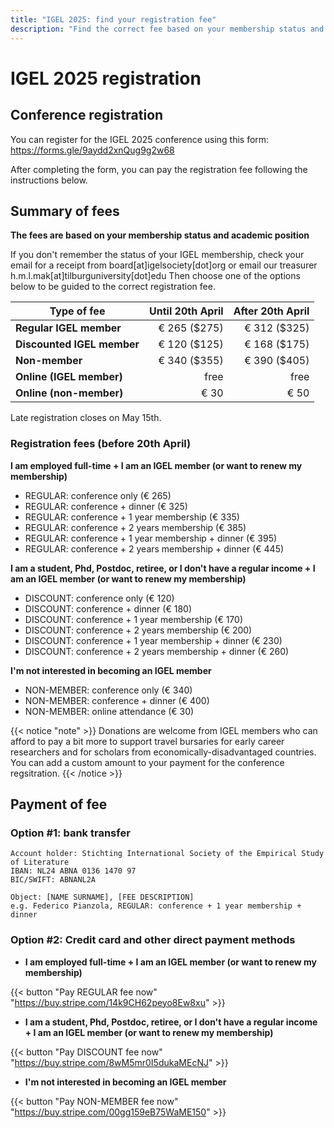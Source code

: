 ```yaml
---
title: "IGEL 2025: find your registration fee"
description: "Find the correct fee based on your membership status and academic position"
---
```


# IGEL 2025 registration

## Conference registration

You can register for the IGEL 2025 conference using this form: https://forms.gle/9aydd2xnQug9g2w68  

After completing the form, you can pay the registration fee following the instructions below.

## Summary of fees

**The fees are based on your membership status and academic position**

If you don't remember the status of your IGEL membership, check your email for a receipt from board[at]igelsociety[dot]org or email our treasurer h.m.l.mak[at]tilburguniversity[dot]edu
Then choose one of the options below to be guided to the correct registration fee.

| Type of fee                     | Until 20th April   |  After 20th April | 
| ------------------------------- | ------------------:| -----------------:| 
| **Regular IGEL member**         |  € 265 ($275)      |  € 312 ($325)     | 
| **Discounted IGEL member**      |  € 120 ($125)      |  € 168 ($175)     | 
| **Non-member**                  |  € 340 ($355)      |  € 390 ($405)     |
| **Online (IGEL member)**        | free               |  free             |  
| **Online (non-member)**         |  € 30              |  € 50             |

Late registration closes on May 15th. 

### Registration fees (before 20th April)

**I am employed full-time + I am an IGEL member (or want to renew my membership)**

- REGULAR: conference only (€ 265)
- REGULAR: conference + dinner (€ 325)
- REGULAR: conference + 1 year membership (€ 335)
- REGULAR: conference + 2 years membership (€ 385)
- REGULAR: conference + 1 year membership + dinner (€ 395)
- REGULAR: conference + 2 years membership + dinner (€ 445)

**I am a student, Phd, Postdoc, retiree, or I don't have a regular income + I am an IGEL member (or want to renew my membership)**

- DISCOUNT: conference only (€ 120)
- DISCOUNT: conference + dinner (€ 180)
- DISCOUNT: conference + 1 year membership (€ 170)
- DISCOUNT: conference + 2 years membership (€ 200)
- DISCOUNT: conference + 1 year membership + dinner (€ 230)
- DISCOUNT: conference + 2 years membership + dinner (€ 260)

**I'm not interested in becoming an IGEL member**

- NON-MEMBER: conference only (€ 340)
- NON-MEMBER: conference + dinner (€ 400)
- NON-MEMBER: online attendance (€ 30)

{{< notice "note" >}}
Donations are welcome from IGEL members who can afford to pay a bit more to support travel bursaries for early career researchers and for scholars from economically-disadvantaged countries. You can add a custom amount to your payment for the conference regsitration.
{{< /notice >}}

## Payment of fee

### Option #1: bank transfer 

```
Account holder: Stichting International Society of the Empirical Study of Literature
IBAN: NL24 ABNA 0136 1470 97
BIC/SWIFT: ABNANL2A

Object: [NAME SURNAME], [FEE DESCRIPTION]
e.g. Federico Pianzola, REGULAR: conference + 1 year membership + dinner
```

### Option #2: Credit card and other direct payment methods

- **I am employed full-time + I am an IGEL member (or want to renew my membership)**

{{< button "Pay REGULAR fee now" "https://buy.stripe.com/14k9CH62peyo8Ew8xu" >}}

- **I am a student, Phd, Postdoc, retiree, or I don't have a regular income + I am an IGEL member (or want to renew my membership)**

{{< button "Pay DISCOUNT fee now" "https://buy.stripe.com/8wM5mr0I5dukaMEcNJ" >}}

- **I'm not interested in becoming an IGEL member**

{{< button "Pay NON-MEMBER fee now" "https://buy.stripe.com/00gg159eB75WaME150" >}}



